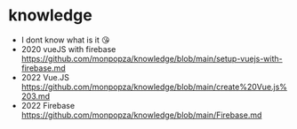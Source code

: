 # knowledge
- I dont know what is it :kissing_heart:
- 2020 vueJS with firebase https://github.com/monpopza/knowledge/blob/main/setup-vuejs-with-firebase.md
- 2022 Vue.JS https://github.com/monpopza/knowledge/blob/main/create%20Vue.js%203.md
- 2022 Firebase https://github.com/monpopza/knowledge/blob/main/Firebase.md
